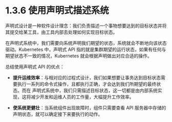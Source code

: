 # 1.3.6 使用声明式描述系统

声明式设计是一种软件设计理念：我们负责描述一个事物想要达到的目标状态并将其提交给某工具，由工具内部去处理如何实现目标状态。

在声明式系统中，我们需要向系统声明我们期望的状态，系统就会不断地向该状态驱动。Kubernetes 中，声明式 API 指的就是集群期望的运行状态，如果有任何与期望状态不一致的情况，Kubernetes 就会根据声明做出对应合适的操作。

总结使用声明式 API 的优点：

- **提升运维效率**：与相对应的过程式设计，我们如果想要让事务达到目标状态需要执行一系列的命令式操作，且都执行正确，才会达到我们所期望的最终状态。而在 声明式系统中，我们只需描述目标状态，这一切都是由内部系统实现，这将减少开发和运维人员的工作量，大幅提升工作效率。

- **使系统更健壮**：当系统组件出现故障时，组件只需要查看 API 服务器中存储的声明状态，就可以确定接下来要执行的动作。
